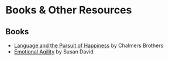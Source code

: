 # Books & Other Resources

## Books

* [Language and the Pursuit of Happiness](https://www.goodreads.com/book/show/291094.Language_and_the_Pursuit_of_Happiness) by Chalmers Brothers
* [Emotional Agility](https://www.goodreads.com/book/show/27209485-emotional-agility?from_search=true&from_srp=true&qid=jQxJ669N01&rank=1) by Susan David



